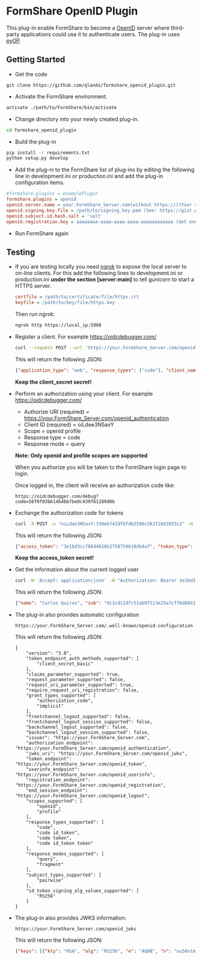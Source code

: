 FormShare OpenID Plugin
==============

This plug-in enable FormShare to become a [OpenID](https://en.wikipedia.org/wiki/OpenID) server where third-party applications could use it to authenticate users. The plug-in uses [pyOP](https://github.com/IdentityPython/pyop).

Getting Started
---------------

- Get the code

```
git clone https://github.com/qlands/formshare_openid_plugin.git
```

- Activate the FormShare environment.
```sh
activate ./path/to/FormShare/bin/activate
```

- Change directory into your newly created plug-in.
```sh
cd formshare_openid_plugin
```

- Build the plug-in
```sh
pip install -r requirements.txt
python setup.py develop
```

- Add the plug-in to the FormShare list of plug-ins by editing the following line in development.ini or production.ini and add the plug-in configuration items.
```ini
#formshare.plugins = examplePlugin
formshare.plugins = openid
openid.server.name = your.FormShare_Server.com(without https://)(Your server must run over HTTPS)
openid.signing.key.file = /path/to/signing_key.pem (See: https://gist.github.com/ygotthilf/baa58da5c3dd1f69fae9)
openid.subject.id.hash.salt = 'salt'
openid.registration.key = aaaaaaaa-aaaa-aaaa-aaaa-aaaaaaaaaaaa (Get one here: https://www.uuidgenerator.net/version4)
```

- Run FormShare again

## Testing

- If you are testing locally you need [ngrok](https://ngrok.com/) to expose the local server to on-line clients. For this add the following lines to development.ini or production.ini **under the section [server:main]** to tell gunicorn to start a HTTPS server.

  ```ini
  certfile = /path/to/certificate/file/https.crt
  keyfile = /path/to/key/file/https.key
  ```

  Then run ngrok:

  ```sh
  ngrok http https://local_ip:5900
  ```

- Register a client. For example https://oidcdebugger.com/

  ```bash
  curl --request POST --url 'https://your.FormShare_Server.com/openid_registration' --header 'content-type: application/json' --data '{"registration_key":"aaaaaaaa-aaaa-aaaa-aaaa-aaaaaaaaaaaa","client_name":"My Dynamic Application","redirect_uris": ["https://oidcdebugger.com/debug"]}'
  ```

  This will return the following JSON:

  ```json
  {"application_type": "web", "response_types": ["code"], "client_name": "My Dynamic Application", "redirect_uris": ["https://oidcdebugger.com/debug"], "client_id": "oiLdee3N5avY", "client_id_issued_at": 1621264923, "client_secret": "7d9ebf42df8f4b3580c561f28d3933c2", "client_secret_expires_at": 0}
  ```

  **Keep the client_secret secret!**

- Perform an authorization using your client. For example https://oidcdebugger.com/

  - Authorize URI (required) = https://your.FormShare_Server.com/openid_authentication
  - Client ID (required) = oiLdee3N5avY
  - Scope = openid profile
  - Response type = code
  - Response mode = query

  **Note: Only openid and profile scopes are supported**

  When you authorize you will be taken to the FormShare login page to login.

  Once logged in, the client will receive an authorization code like:

  ```
  https://oidcdebugger.com/debug?code=56f0f03bb14b4bb7be0c439f61289d0b
  ```

- Exchange the authorization code for tokens

  ```sh
  curl -X POST -u "oiLdee3N5avY:7d9ebf42df8f4b3580c561f28d3933c2" -H "Content-Type: application/x-www-form-urlencoded" -d "grant_type=authorization_code&code=56f0f03bb14b4bb7be0c439f61289d0b&redirect_uri=https://oidcdebugger.com/debug" https://your.FormShare_Server.com/openid_token
  ```

  This will return the following JSON:

  ```json
  {"access_token": "3e1bd3cc76644616b2758759b10db4a7", "token_type": "Bearer", "expires_in": 3600, "id_token": "eyJhbGciOiJSUzI1NiJ9.eyJpc3MiOiAiaHR0cHM6Ly9xbGFuZHMubmdyb2suaW8iLCAic3ViIjogImRjMWNkMTFkZmM1MWFiOTc1MTNlMjVhN2NmZjhkNjg0MWZmMWY2MDUzY2U0ZmJkZjJmMWU4ODM3MTE5MzE0NWIiLCAiYXVkIjogWyI4b1pBM2JMcDI5YnAiXSwgImlhdCI6IDE2MjEyNjIxMDMsICJleHAiOiAxNjIxMjY1NzAzLCAiYXRfaGFzaCI6ICJ5Wk5qZ0RlWXgybFRNNXgyODlYQVZ3IiwgIm5vbmNlIjogIm9hYmxncWU3aXUifQ.g0eGczxCR8R6Oe-P7hm_zt2qi5QXyfJUb-aJ2zAsNH_mP8BEvJzLhviBQaw4KxoVPzbRZKI13EBB8mvoetQwzvbsvBm0arEIwcyXV4fjlUUhdnFmxesOW6lkBMyhG60o2liV0vsXsN5rY1a--mHnkGjIxbJUcPW58RVGYf742Is"}
  ```

  **Keep the access_token secret!**

- Get the information about the current logged user

  ```sh
  curl -H 'Accept: application/json' -H "Authorization: Bearer 3e1bd3cc76644616b2758759b10db4a7" https://your.FormShare_Server.com/openid_userinfo
  ```

  This will return the following JSON:

  ```json
  {"name": "Carlos Quiros", "sub": "dc1cd11dfc51ab97513e25a7cff8d6841ff1f6053ce4fbdf2f1e88371193145b"}
  ```

- The plug-in also provides automatic configuration 

  ```
  https://your.FormShare_Server.com/.well-known/openid-configuration
  ```

  This will return the following JSON:

  ```
  {
      "version": "3.0",
      "token_endpoint_auth_methods_supported": [
          "client_secret_basic"
      ],
      "claims_parameter_supported": true,
      "request_parameter_supported": false,
      "request_uri_parameter_supported": true,
      "require_request_uri_registration": false,
      "grant_types_supported": [
          "authorization_code",
          "implicit"
      ],
      "frontchannel_logout_supported": false,
      "frontchannel_logout_session_supported": false,
      "backchannel_logout_supported": false,
      "backchannel_logout_session_supported": false,
      "issuer": "https://your.FormShare_Server.com",
      "authorization_endpoint": "https://your.FormShare_Server.com/openid_authentication",
      "jwks_uri": "https://your.FormShare_Server.com/openid_jwks",
      "token_endpoint": "https://your.FormShare_Server.com/openid_token",
      "userinfo_endpoint": "https://your.FormShare_Server.com/openid_userinfo",
      "registration_endpoint": "https://your.FormShare_Server.com/openid_registration",
      "end_session_endpoint": "https://your.FormShare_Server.com/openid_logout",
      "scopes_supported": [
          "openid",
          "profile"
      ],
      "response_types_supported": [
          "code",
          "code id_token",
          "code token",
          "code id_token token"
      ],
      "response_modes_supported": [
          "query",
          "fragment"
      ],
      "subject_types_supported": [
          "pairwise"
      ],
      "id_token_signing_alg_values_supported": [
          "RS256"
      ]
  }
  ```

- The plug-in also provides JWKS information:

  ```
  https://your.FormShare_Server.com/openid_jwks
  ```

  This will return the following JSON:

  ```json
  {"keys": [{"kty": "RSA", "alg": "RS256", "e": "AQAB", "n": "ou58ntmHtTK1A_7GQKZX5KTJFx2Hbsnb377__iIcdQpcSkvyhv9RIasgVVb4Ry0bPaYpijMi5tqQROdaxjrf_1yobKBQGt-1SA9os-w0LlegxoMgUhWioGmAaYpxEMtlnI1OHgAZwAVdq_itlJhpKlSYXqh6jqh1CmrE-IMv-pE"}]}
  ```

  